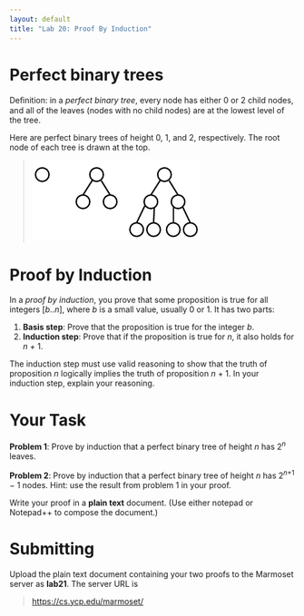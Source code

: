 ```yaml
---
layout: default
title: "Lab 20: Proof By Induction"
---
```


Perfect binary trees
====================

Deﬁnition: in a *perfect binary tree*, every node has either 0 or 2 child nodes, and all of the leaves (nodes with no child nodes) are at the lowest level of the tree.

Here are perfect binary trees of height 0, 1, and 2, respectively. The root node of each tree is drawn at the top.

> ![image](images/lab21/binTrees.png)

Proof by Induction
==================

In a *proof by induction*, you prove that some proposition is true for all integers [<i>b</i>..<i>n</i>], where *b* is a small value, usually 0 or 1. It has two parts:

1.  **Basis step**: Prove that the proposition is true for the integer *b*.
2.  **Induction step**: Prove that if the proposition is true for *n*, it also holds for *n* + 1.

The induction step must use valid reasoning to show that the truth of proposition *n* logically implies the truth of proposition *n* + 1. In your induction step, explain your reasoning.

Your Task
=========

**Problem 1**: Prove by induction that a perfect binary tree of height *n* has 2<sup><i>n</i></sup> leaves.

**Problem 2**: Prove by induction that a perfect binary tree of height *n* has 2<sup><i>n</i>+1</sup> − 1 nodes. Hint: use the result from problem 1 in your proof.

Write your proof in a **plain text** document. (Use either notepad or Notepad++ to compose the document.)

Submitting
==========

Upload the plain text document containing your two proofs to the Marmoset server as **lab21**. The server URL is

> <https://cs.ycp.edu/marmoset/>
